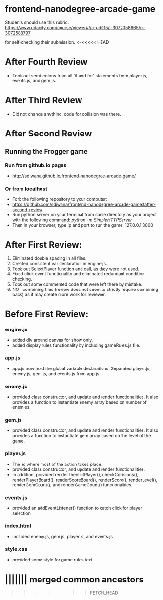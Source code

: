 frontend-nanodegree-arcade-game
===============================

Students should use this rubric: https://www.udacity.com/course/viewer#!/c-ud015/l-3072058665/m-3072588797

for self-checking their submission.
<<<<<<< HEAD

# After Fourth Review
- Took out semi-colons from all 'if and for' statements from player.js, events.js, and gem.js.

# After Third Review
- Did not change anything, code for collision was there.

# After Second Review

## Running the Frogger game

### Run from github.io pages
- http://sdiwana.github.io/frontend-nanodegree-arcade-game/

### Or from localhost
- Fork the following repository to your computer:
- https://github.com/sdiwana/frontend-nanodegree-arcade-game#after-second-review
- Run python server on your terminal from same directory as your project with the following command:
*python -m SimpleHTTPServer*
- Then in your browser, type ip and port to run the game: 127.0.0.1:8000


# After First Review:
1. Eliminated double spacing in all files.
2. Created consistent var declaration in engine.js.
3. Took out SelectPlayer function and call, as they were not used.
4. Fixed click event functionality and eliminated redundant condition checking.
5. Took out some commented code that were left there by mistake.
6. NOT combining files (review does not seem to strictly require combining back) as it may create more work for reviewer.


# Before First Review:
### engine.js
- added div around canvas for show only.
- added display rules functionality by including gameRules.js file.

### app.js
- app.js now hold the global variable declarations.  Separated player.js, enemy.js, gem.js, and events.js from app.js.

### enemy.js
- provided class constructor, and update and render functionalities.  It also provides a function to instantiate enemy array based on number of enemies.

### gem.js
- provided class constructor, and update and render functionalities.  It also provides a function to instantiate gem array based on the level of the game.

### player.js
- This is where most of the action takes place.
- provided class constructor, and update and render functionalities.
- In addition, provided renderThenInitPlayer(), checkCollisions(), renderPlayerBoard(), renderScoreBoard(), renderScore(), renderLevel(), renderGemCount(), and renderGameCount() functionalities.

### events.js
- provided an addEventListener() function to catch click for player selection

### index.html
- included enemy.js, gem.js, player.js, and events.js

### style.css
- provided some style for game rules text.


||||||| merged common ancestors
=======



>>>>>>> FETCH_HEAD
